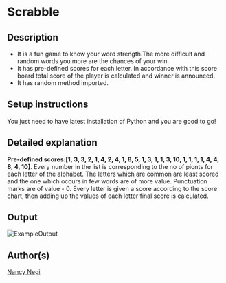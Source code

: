 # Scrabble

## Description

- It is a fun game to know your word strength.The more difficult and random words you more are the chances of your win.
- It has pre-defined scores for each letter. In accordance with this score board total score of the player is calculated and winner is announced.
- It has random method imported.

## Setup instructions

You just need to have latest installation of Python and you are good to go!

## Detailed explanation

__Pre-defined scores:[1, 3, 3, 2, 1, 4, 2, 4, 1, 8, 5, 1, 3, 1, 1, 3, 10, 1, 1, 1, 1, 4, 4, 8, 4, 10]__.
Every number in the list is corresponding to the no of pionts for each letter of the alphabet.
The letters which are common are least scored and the one which occurs in few words are of more value.
Punctuation marks are of value - 0. Every letter is given a score according to the score chart, then adding up the values of each letter final score is calculated.



## Output

![ExampleOutput](https://raw.githubusercontent.com/prathimacode-hub/Awesome_Python_Scripts/main/BasicPythonScripts/Scrabble/images/Outputimage.png)
## Author(s)

[Nancy Negi](https://github.com/NancyNegi23)
